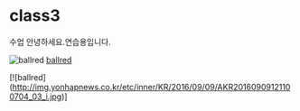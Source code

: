 # class3
수업 
안녕하세요.연습용입니다.

![ballred](http://img.yonhapnews.co.kr/etc/inner/KR/2016/09/09/AKR20160909121100704_03_i.jpg)
[ballred](https://youtu.be/qOH6KuYuyoU)

[![ballred] (http://img.yonhapnews.co.kr/etc/inner/KR/2016/09/09/AKR20160909121100704_03_i.jpg)]
